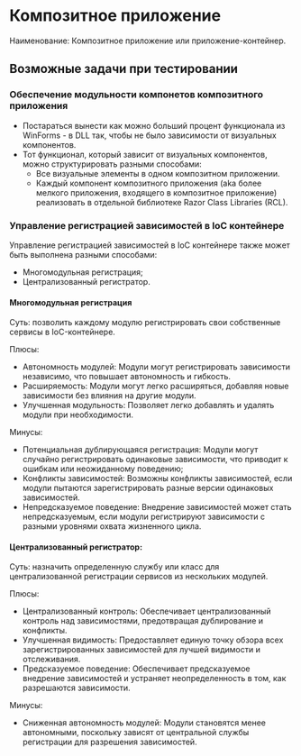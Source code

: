 # Композитное приложение

Наименование: Композитное приложение или приложение-контейнер.

## Возможные задачи при тестировании

### Обеспечение модульности компонетов композитного приложения

- Постараться вынести как можно больший процент функционала из WinForms - в DLL так, чтобы не было зависимости от визуальных компонентов.
- Тот функционал, который зависит от визуальных компонентов, можно структурировать разными способами:
    - Все визуальные элементы в одном композитном приложении.
    - Каждый компонент композитного приложения (aka более мелкого приложения, входящего в композитное приложение) реализовать в отдельной библиотеке Razor Class Libraries (RCL).

### Управление регистрацией зависимостей в IoC контейнере

Управление регистрацией зависимостей в IoC контейнере также может быть выполнена разными способами:
- Многомодульная регистрация;
- Централизованный регистратор.

#### Многомодульная регистрация

Суть: позволить каждому модулю регистрировать свои собственные сервисы в IoC-контейнере.

Плюсы: 
- Автономность модулей: Модули могут регистрировать зависимости независимо, что повышает автономность и гибкость.
- Расширяемость: Модули могут легко расширяться, добавляя новые зависимости без влияния на другие модули.
- Улучшенная модульность: Позволяет легко добавлять и удалять модули при необходимости.

Минусы: 
- Потенциальная дублирующаяся регистрация: Модули могут случайно регистрировать одинаковые зависимости, что приводит к ошибкам или неожиданному поведению;
- Конфликты зависимостей: Возможны конфликты зависимостей, если модули пытаются зарегистрировать разные версии одинаковых зависимостей.
- Непредсказуемое поведение: Внедрение зависимостей может стать непредсказуемым, если модули регистрируют зависимости с разными уровнями охвата жизненного цикла.

#### Централизованный регистратор: 

Суть: назначить определенную службу или класс для централизованной регистрации сервисов из нескольких модулей.

Плюсы:
- Централизованный контроль: Обеспечивает централизованный контроль над зависимостями, предотвращая дублирование и конфликты.
- Улучшенная видимость: Предоставляет единую точку обзора всех зарегистрированных зависимостей для лучшей видимости и отслеживания.
- Предсказуемое поведение: Обеспечивает предсказуемое внедрение зависимостей и устраняет неопределенность в том, как разрешаются зависимости.

Минусы:
- Сниженная автономность модулей: Модули становятся менее автономными, поскольку зависят от центральной службы регистрации для разрешения зависимостей.
